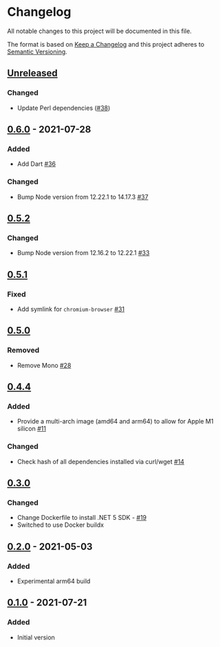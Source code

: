# Changelog

All notable changes to this project will be documented in this file.

The format is based on [Keep a Changelog](https://keepachangelog.com/en/1.0.0/)
and this project adheres to [Semantic Versioning](https://semver.org/spec/v2.0.0.html).

## [Unreleased]
### Changed
- Update Perl dependencies ([#38](https://github.com/cucumber/build/pull/38))

## [0.6.0] - 2021-07-28
### Added
- Add Dart [#36](https://github.com/cucumber/build/pull/36)

### Changed
- Bump Node version from 12.22.1 to 14.17.3 [#37](https://github.com/cucumber/build/pull/37)

## [0.5.2]
### Changed
- Bump Node version from 12.16.2 to 12.22.1 [#33](https://github.com/cucumber/build/pull/33)

## [0.5.1]
### Fixed
- Add symlink for `chromium-browser` [#31](https://github.com/cucumber/cucumber-build/pull/31)

## [0.5.0]
### Removed
- Remove Mono [#28](https://github.com/cucumber/cucumber-build/pull/28)

## [0.4.4]
### Added
- Provide a multi-arch image (amd64 and arm64) to allow for Apple M1 silicon [#11](https://github.com/cucumber/cucumber-build/issues/11)

### Changed
- Check hash of all dependencies installed via curl/wget [#14](https://github.com/cucumber/cucumber-build/issues/14)

## [0.3.0]
### Changed
- Change Dockerfile to install .NET 5 SDK - [#19](https://github.com/cucumber/cucumber-build/pull/19)
- Switched to use Docker buildx

## [0.2.0] - 2021-05-03
### Added
- Experimental arm64 build

## [0.1.0] - 2021-07-21
### Added
- Initial version

[Unreleased]: https://github.com/cucumber/build/compare/v0.6.0...HEAD
[0.6.0]: https://github.com/cucumber/build/compare/v0.5.2...v0.6.0
[0.5.2]: https://github.com/cucumber/build/compare/v0.5.1...v0.5.2
[0.5.1]: https://github.com/cucumber/build/compare/v0.5.0...v0.5.1
[0.5.0]: https://github.com/cucumber/build/compare/v0.4.4...v0.5.0
[0.4.4]: https://github.com/cucumber/build/compare/v0.3.0...v0.4.4
[0.3.0]: https://github.com/cucumber/build/compare/v0.2.0...v0.3.0
[0.2.0]: https://github.com/cucumber/build/compare/v0.1.0...v0.2.0
[0.1.0]: https://github.com/cucumber/build/compare/8680f...v0.1.0

